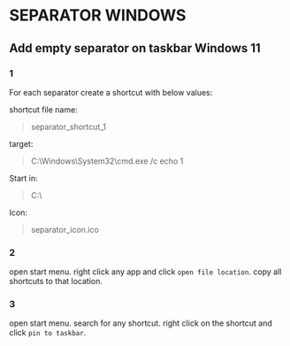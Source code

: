 # SEPARATOR WINDOWS

## Add empty separator on taskbar Windows 11

### 1

For each separator create a shortcut with below values:

shortcut file name:

> separator_shortcut_1

target:

> C:\Windows\System32\cmd.exe /c echo 1

Start in:

> C:\

Icon:

> separator_icon.ico

### 2

open start menu. right click any app and click `open file location`. copy all shortcuts to that location.

### 3

open start menu. search for any shortcut. right click on the shortcut and click `pin to taskbar`.
